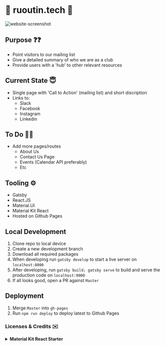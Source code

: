 # 🌈 ruoutin.tech 🌈

<img alt="website-screenshot" src="https://github.com/ruoutintech/ruoutin.tech/blob/master/static/website-screenshot.png" />

## Purpose ❓❓

- Point visitors to our mailing list
- Give a detailed summary of who we are as a club
- Provide users with a 'hub' to other relevant resources

## Current State 😇

- Single page with 'Call to Action' (mailing list) and short discription
- Links to:
  * Slack
  * Facebook
  * Instagram
  * Linkedin

## To Do ✍🏽

- Add more pages/routes
  * About Us
  * Contact Us Page
  * Events (Calendar API preferably)
  * Etc

## Tooling ⚙️ 

- Gatsby
- React.JS
- Material.UI
- Material Kit React
- Hosted on Github Pages

## Local Development

1. Clone repo to local device 
3. Create a new development branch
2. Download all required packages
3. When developing run ```gatsby develop``` to start a live server on ```localhost:8000```
4. After developing, run ```gatsby build; gatsby serve``` to build and serve the production code on ```localhost:9000```
5. If all looks good, open a PR against ```Master```

## Deployment 

1. Merge ```Master``` into ```gh-pages```
2. Run ```npm run deploy``` to deploy latest to Github Pages 

### Licenses & Credits ✉️
<details>
  <summary><strong>Material Kit React Starter</strong></summary>

# [Gatsby Material Kit React Starter](https://amazing-jones-e61bda.netlify.com/)
[![FOSSA Status](https://app.fossa.io/api/projects/git%2Bgithub.com%2FWebCu%2Fgatsby-material-kit-react.svg?type=shield)](https://app.fossa.io/projects/git%2Bgithub.com%2FWebCu%2Fgatsby-material-kit-react?ref=badge_shield)


Gatsby Material Kit React Starter is the adaptation of [Material Kit React](https://www.creative-tim.com/product/material-kit-react) to [Gatsby](https://www.gatsbyjs.org/).
 

## License
[![FOSSA Status](https://app.fossa.io/api/projects/git%2Bgithub.com%2FWebCu%2Fgatsby-material-kit-react.svg?type=large)](https://app.fossa.io/projects/git%2Bgithub.com%2FWebCu%2Fgatsby-material-kit-react?ref=badge_large)
</details>

